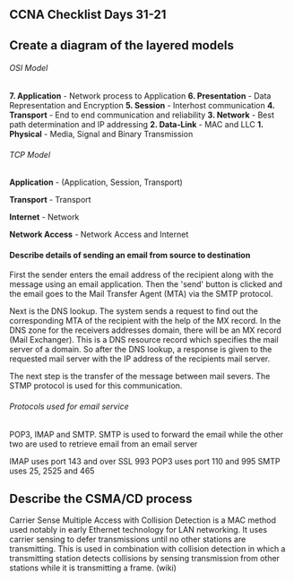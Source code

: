 ## CCNA Checklist Days 31-21 

## Create a diagram of the layered models

###### OSI Model 

**7. Application** - Network process to Application
**6. Presentation** - Data Representation and Encryption
**5. Session** - Interhost communication 
**4. Transport** - End to end communication and reliability
**3. Network** - Best path determination and IP addressing
**2. Data-Link** - MAC and LLC
**1. Physical** - Media, Signal and Binary Transmission 

###### TCP Model 
 
**Application** - (Application, Session, Transport)

**Transport** - Transport

**Internet** - Network 

**Network Access** - Network Access and Internet 

#### Describe details of sending an email from source to destination 

First the sender enters the email address of the recipient along with the message using an email application.
Then the 'send' button is clicked and the email goes to the Mail Transfer Agent (MTA) via the SMTP protocol. 

Next is the DNS lookup. The system sends a request to find out the corresponding MTA of the recipient with the help of the MX record. In the DNS zone for the receivers addresses domain, there will be an MX record (Mail Exchanger). This is a DNS resource record which specifies the mail server of a domain. So after the DNS lookup, a response is given to the requested mail server with the IP address of the recipients mail server.

The next step is the transfer of the message between mail severs. The STMP protocol is used for this communication. 

###### Protocols used for email service

POP3, IMAP and SMTP. SMTP is used to forward the email while the other two are used to retrieve email from an email server

IMAP uses port 143 and over SSL 993
POP3 uses port 110 and 995
SMTP uses 25, 2525 and 465


## Describe the CSMA/CD process

Carrier Sense Multiple Access with Collision Detection is a MAC method used notably in early Ethernet technology for LAN networking. It uses carrier sensing to defer transmissions until no other stations are transmitting. This is used in combination with collision detection in which a transmitting station detects collisions by sensing transmission from other stations while it is transmitting a frame. (wiki)

